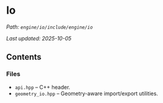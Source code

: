 # Io

_Path: `engine/io/include/engine/io`_

_Last updated: 2025-10-05_


## Contents

### Files

- `api.hpp` – C++ header.
- `geometry_io.hpp` – Geometry-aware import/export utilities.
